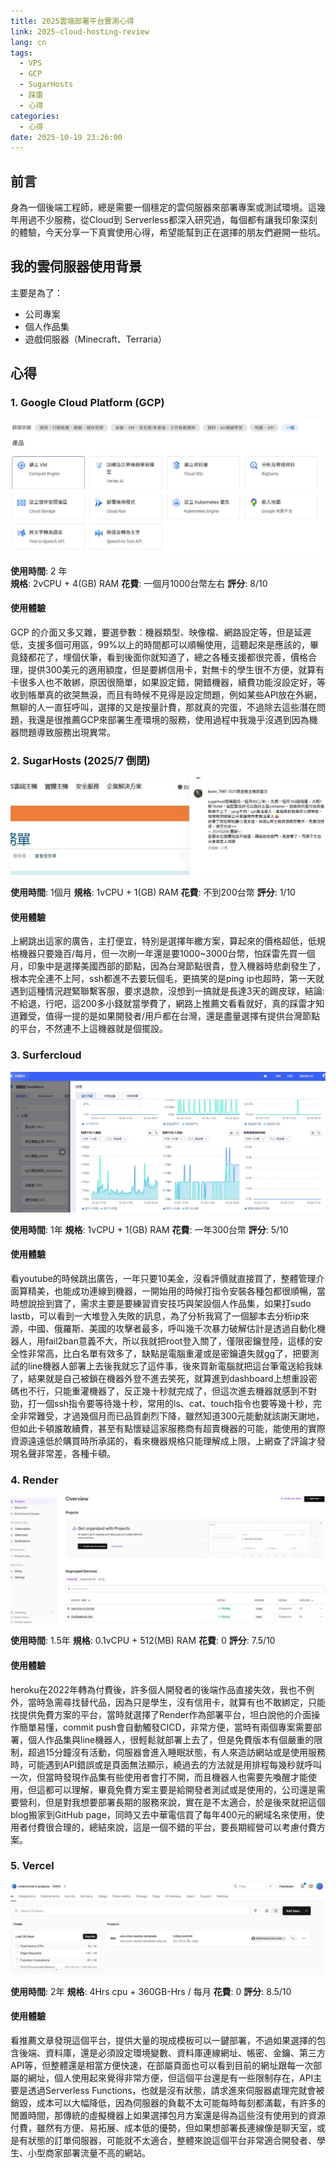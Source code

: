 ```yaml
---
title: 2025雲端部署平台實測心得
link: 2025-cloud-hosting-review
lang: cn
tags:
  - VPS
  - GCP
  - SugarHosts
  - 踩雷
  - 心得
categories:
  - 心得
date: 2025-10-19 23:26:00
---
```


## 前言

身為一個後端工程師，總是需要一個穩定的雲伺服器來部署專案或測試環境。這幾年用過不少服務，從Cloud到 Serverless都深入研究過，每個都有讓我印象深刻的體驗，今天分享一下真實使用心得，希望能幫到正在選擇的朋友們避開一些坑。

## 我的雲伺服器使用背景

主要是為了：
- 公司專案
- 個人作品集
- 遊戲伺服器（Minecraft、Terraria）

## 心得

### 1. Google Cloud Platform (GCP)

![GCP控制台界面](/images/posts/2025-cloud-hosting-review/gcp-console.jpg)

**使用時間**: 2 年  
**規格**: 2vCPU + 4(GB) RAM
**花費**: 一個月1000台幣左右
**評分**: 8/10

#### 使用體驗

GCP 的介面又多又雜，要選參數：機器類型、映像檔、網路設定等，但是延遲低，支援多個可用區，99%以上的時間都可以順暢使用，這聽起來是應該的，畢竟錢都花了，埋個伏筆，看到後面你就知道了，總之各種支援都很完善，價格合理，提供300美元的適用額度，但是要綁信用卡，對無卡的學生很不方便，就算有卡很多人也不敢綁，原因很簡單，如果設定錯，開錯機器，續費功能沒設定好，等收到帳單真的欲哭無淚，而且有時候不見得是設定問題，例如某些API放在外網，無聊的人一直狂呼叫，選擇的又是按量計費，那就真的完蛋，不過除去這些潛在問題，我還是很推薦GCP來部署生產環境的服務，使用過程中我幾乎沒遇到因為機器問題導致服務出現異常。

### 2. SugarHosts (2025/7 倒閉)

![SugarHosts主機商](/images/posts/2025-cloud-hosting-review/sugarhost.jpg)

**使用時間**: 1個月 
**規格**: 1vCPU + 1(GB) RAM
**花費**: 不到200台幣
**評分**: 1/10

#### 使用體驗
上網跳出這家的廣告，主打便宜，特別是選擇年繳方案，算起來的價格超低，低規格機器只要幾百/每月，但一次刷一年還是要1000~3000台幣，怕踩雷先買一個月，印象中是選擇美國西部的節點，因為台灣節點很貴，登入機器時悲劇發生了，根本完全連不上阿，ssh都進不去要玩個毛，更搞笑的是ping ip也超時，第一天就遇到這種情況趕緊聯繫客服，要求退款，沒想到一搞就是長達3天的踢皮球，結論:不給退，行吧，這200多小錢就當學費了，網路上推薦文看看就好，真的踩雷才知道難受，值得一提的是如果開發者/用戶都在台灣，還是盡量選擇有提供台灣節點的平台，不然連不上這機器就是個擺設。

### 3. Surfercloud

![Surfercloud雲服務平台](/images/posts/2025-cloud-hosting-review/surfcloud.jpg)

**使用時間**: 1年 
**規格**: 1vCPU + 1(GB) RAM
**花費**: 一年300台幣
**評分**: 5/10

#### 使用體驗
看youtube的時候跳出廣告，一年只要10美金，沒看評價就直接買了，整體管理介面算精美，也能成功連線到機器，一開始用的時候打指令安裝各種包都很順暢，當時想說撿到寶了，需求主要是要練習資安技巧與架設個人作品集，如果打sudo lastb，可以看到一大堆登入失敗的訊息，為了分析我寫了一個腳本去分析ip來源，中國、俄羅斯、美國的攻擊者最多，呼叫幾千次暴力破解估計是透過自動化機器人，用fail2ban意義不大，所以我就把root登入關了，僅限密鑰登陸，這樣的安全性非常高，比白名單有效多了，缺點是電腦重灌或是密鑰遺失就gg了，把要測試的line機器人部署上去後我就忘了這件事，後來買新電腦就把這台筆電送給我妹了，結果就是自己被鎖在機器外登不進去笑死，就算進到dashboard上想重設密碼也不行，只能重灌機器了，反正幾十秒就完成了，但這次進去機器就感到不對勁，打一個ssh指令要等待幾十秒，常用的ls、cat、touch指令也要等幾十秒，完全非常難受，才過幾個月而已品質劇烈下降，雖然知道300元能動就該謝天謝地，但如此卡頓誰敢續費，甚至有點懷疑這家服務商有超賣機器的可能，能使用的實際資源遠遠低於購買時所承諾的，看來機器規格只能理解成上限，上網查了評論才發現名聲非常差，各種卡頓。

### 4. Render

![Render部署平台](/images/posts/2025-cloud-hosting-review/render.jpg)

**使用時間**: 1.5年 
**規格**: 0.1vCPU + 512(MB) RAM
**花費**: 0
**評分**: 7.5/10

#### 使用體驗
heroku在2022年轉為付費後，許多個人開發者的後端作品直接失效，我也不例外，當時急需尋找替代品，因為只是學生，沒有信用卡，就算有也不敢綁定，只能找提供免費方案的平台，當時就選擇了Render作為部署平台，坦白說他的介面操作簡單易懂，commit push會自動觸發CICD，非常方便，當時有兩個專案需要部署，個人作品集與line機器人，很輕鬆就部署上去了，但是免費版本有個嚴重的限制，超過15分鐘沒有活動，伺服器會進入睡眠狀態，有人來造訪網站或是使用服務時，可能遇到API錯誤或是頁面無法顯示，繞過去的方法就是用排程每幾秒就呼叫一次，但當時發現作品集有些使用者會打不開，而且機器人也需要先喚醒才能使用，但這都可以理解，畢竟免費方案主要是給開發者測試或是使用的，公司還是需要營利，但是對我想要部署長期的服務來說，實在是不太適合，於是後來就把這個blog搬家到GitHub page，同時又去中華電信買了每年400元的網域名來使用，使用者付費很合理的，總結來說，這是一個不錯的平台，要長期經營可以考慮付費方案。

### 5. Vercel

![Vercel Serverless平台](/images/posts/2025-cloud-hosting-review/vercel.jpg)

**使用時間**: 2年 
**規格**: 4Hrs cpu + 360GB-Hrs / 每月
**花費**: 0
**評分**: 8.5/10

#### 使用體驗
看推薦文章發現這個平台，提供大量的現成模板可以一鍵部署，不過如果選擇的包含後端、資料庫，還是必須設定環境變數、資料庫連線網址、帳密、金鑰、第三方API等，但整體還是相當方便快速，在部屬頁面也可以看到目前的網址跟每一次部屬的網址，個人使用起來覺得非常方便，但這個平台還是有一些限制存在，API主要是透過Serverless Functions，也就是沒有狀態，請求進來伺服器處理完就會被銷毀，成本可以大幅降低，因為伺服器的負載不太可能每時每刻都滿載，有許多的閒置時間，那傳統的虛擬機器上如果選擇包月方案還是得為這些沒有使用到的資源付費，雖然有方便、易拓展、成本低的優勢，但如果想部署長連線像是聊天室，或是有狀態的訂單伺服器，可能就不太適合，整體來說這個平台非常適合開發者、學生、小型商家部署流量不高的網站。



